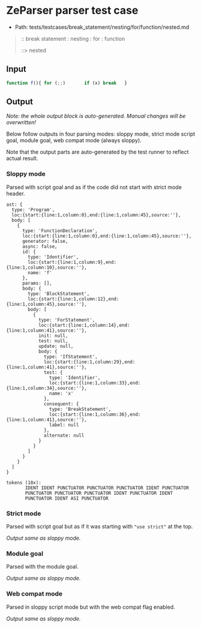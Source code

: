 # ZeParser parser test case

- Path: tests/testcases/break_statement/nesting/for/function/nested.md

> :: break statement : nesting : for : function
>
> ::> nested

## Input

`````js
function f(){ for (;;)       if (x) break   }
`````

## Output

_Note: the whole output block is auto-generated. Manual changes will be overwritten!_

Below follow outputs in four parsing modes: sloppy mode, strict mode script goal, module goal, web compat mode (always sloppy).

Note that the output parts are auto-generated by the test runner to reflect actual result.

### Sloppy mode

Parsed with script goal and as if the code did not start with strict mode header.

`````
ast: {
  type: 'Program',
  loc:{start:{line:1,column:0},end:{line:1,column:45},source:''},
  body: [
    {
      type: 'FunctionDeclaration',
      loc:{start:{line:1,column:0},end:{line:1,column:45},source:''},
      generator: false,
      async: false,
      id: {
        type: 'Identifier',
        loc:{start:{line:1,column:9},end:{line:1,column:10},source:''},
        name: 'f'
      },
      params: [],
      body: {
        type: 'BlockStatement',
        loc:{start:{line:1,column:12},end:{line:1,column:45},source:''},
        body: [
          {
            type: 'ForStatement',
            loc:{start:{line:1,column:14},end:{line:1,column:41},source:''},
            init: null,
            test: null,
            update: null,
            body: {
              type: 'IfStatement',
              loc:{start:{line:1,column:29},end:{line:1,column:41},source:''},
              test: {
                type: 'Identifier',
                loc:{start:{line:1,column:33},end:{line:1,column:34},source:''},
                name: 'x'
              },
              consequent: {
                type: 'BreakStatement',
                loc:{start:{line:1,column:36},end:{line:1,column:41},source:''},
                label: null
              },
              alternate: null
            }
          }
        ]
      }
    }
  ]
}

tokens (18x):
       IDENT IDENT PUNCTUATOR PUNCTUATOR PUNCTUATOR IDENT PUNCTUATOR
       PUNCTUATOR PUNCTUATOR PUNCTUATOR IDENT PUNCTUATOR IDENT
       PUNCTUATOR IDENT ASI PUNCTUATOR
`````

### Strict mode

Parsed with script goal but as if it was starting with `"use strict"` at the top.

_Output same as sloppy mode._

### Module goal

Parsed with the module goal.

_Output same as sloppy mode._

### Web compat mode

Parsed in sloppy script mode but with the web compat flag enabled.

_Output same as sloppy mode._
